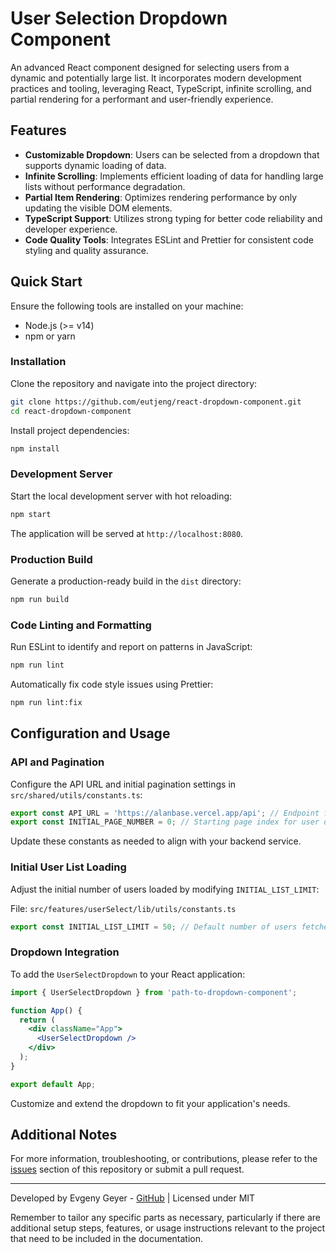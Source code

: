 # User Selection Dropdown Component

An advanced React component designed for selecting users from a dynamic and potentially large list. It incorporates modern development practices and tooling, leveraging React, TypeScript, infinite scrolling, and partial rendering for a performant and user-friendly experience.

## Features

- **Customizable Dropdown**: Users can be selected from a dropdown that supports dynamic loading of data.
- **Infinite Scrolling**: Implements efficient loading of data for handling large lists without performance degradation.
- **Partial Item Rendering**: Optimizes rendering performance by only updating the visible DOM elements.
- **TypeScript Support**: Utilizes strong typing for better code reliability and developer experience.
- **Code Quality Tools**: Integrates ESLint and Prettier for consistent code styling and quality assurance.

## Quick Start

Ensure the following tools are installed on your machine:

- Node.js (>= v14)
- npm or yarn

### Installation

Clone the repository and navigate into the project directory:

```bash
git clone https://github.com/eutjeng/react-dropdown-component.git
cd react-dropdown-component
```

Install project dependencies:

```bash
npm install
```

### Development Server

Start the local development server with hot reloading:

```bash
npm start
```

The application will be served at `http://localhost:8080`.

### Production Build

Generate a production-ready build in the `dist` directory:

```bash
npm run build
```

### Code Linting and Formatting

Run ESLint to identify and report on patterns in JavaScript:

```bash
npm run lint
```

Automatically fix code style issues using Prettier:

```bash
npm run lint:fix
```

## Configuration and Usage

### API and Pagination

Configure the API URL and initial pagination settings in `src/shared/utils/constants.ts`:

```typescript
export const API_URL = 'https://alanbase.vercel.app/api'; // Endpoint for user data retrieval
export const INITIAL_PAGE_NUMBER = 0; // Starting page index for user data fetching
```

Update these constants as needed to align with your backend service.

### Initial User List Loading

Adjust the initial number of users loaded by modifying `INITIAL_LIST_LIMIT`:

File: `src/features/userSelect/lib/utils/constants.ts`

```typescript
export const INITIAL_LIST_LIMIT = 50; // Default number of users fetched initially
```

### Dropdown Integration

To add the `UserSelectDropdown` to your React application:

```jsx
import { UserSelectDropdown } from 'path-to-dropdown-component';

function App() {
  return (
    <div className="App">
      <UserSelectDropdown />
    </div>
  );
}

export default App;
```

Customize and extend the dropdown to fit your application's needs.

## Additional Notes

For more information, troubleshooting, or contributions, please refer to the [issues](https://github.com/eutjeng/react-dropdown-component/issues) section of this repository or submit a pull request.

---

Developed by Evgeny Geyer - [GitHub](https://github.com/eutjeng) | Licensed under MIT

Remember to tailor any specific parts as necessary, particularly if there are additional setup steps, features, or usage instructions relevant to the project that need to be included in the documentation.
